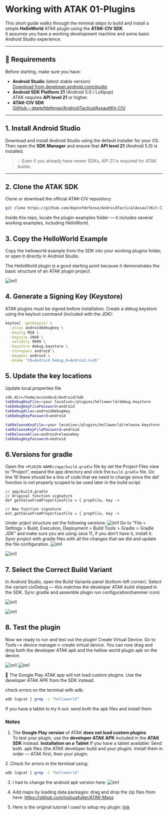 # Working with ATAK 01-Plugins

This short guide walks through the minimal steps to build and install a simple **HelloWorld** ATAK plugin using the **ATAK-CIV SDK**.  
It assumes you have a working development machine and some basic Android Studio experience.

---

## 🧰 Requirements

Before starting, make sure you have:

- **Android Studio** (latest stable version)  
[Download from developer.android.com/studio](https://developer.android.com/studio)  
- **Android SDK Platform 21** (Android 5.0 / Lollipop)  
  ATAK requires **API level 21** or higher.  
- **ATAK-CIV SDK**  
[GitHub – deptofdefense/AndroidTacticalAssaultKit-CIV](https://github.com/deptofdefense/AndroidTacticalAssaultKit-CIV)

---

## 1. Install Android Studio

Download and install Android Studio using the default installer for your OS.  
Then open the **SDK Manager** and ensure that **API level 21** (Android 5.0) is installed.

> 💡 Even if you already have newer SDKs, API 21 is required for ATAK builds.

---

## 2. Clone the ATAK SDK

Clone or download the official ATAK-CIV repository:

```bash
git clone https://github.com/deptofdefense/AndroidTacticalAssaultKit-CIV.git
```
Inside this repo, locate the plugin-examples folder — it includes several working examples, including HelloWorld.

## 3. Copy the HelloWorld Example

Copy the helloworld example from the SDK into your working plugins folder, or open it directly in Android Studio.


The HelloWorld plugin is a good starting point because it demonstrates the basic structure of an ATAK plugin project.

![im1](atak01/atak0.png)


## 4. Generate a Signing Key (Keystore)

ATAK plugins must be signed before installation.
Create a debug keystore using the keytool command (included with the JDK):

```bash
keytool -genkeypair \
  -alias androiddebugkey \
  -keyalg RSA \
  -keysize 2048 \
  -validity 9999 \
  -keystore debug.keystore \
  -storepass android \
  -keypass android \
  -dname "CN=Android Debug,O=Android,C=US"
```

## 5. Update the key locations
Update local.properties file

```bash
sdk.dir=/home/aviondock/Android/Sdk
takDebugKeyFile=<your location>/plugins/helloworld/debug.keystore
takDebugKeyFilePassword=android
takDebugAlias=androiddebugkey
takDebugKeyPassword=android

takReleaseKeyFile=<your location>/plugins/helloworld/release.keystore
takReleaseKeyFilePassword=android
takReleaseAlias=androidreleasekey
takDebugKeyPassword=android
```

## 6.Versions for gradle

Open the `<PLUGIN-NAME>/app/build.gradle` file by set the Project Files view to “Project”, expand the app directory and click the `build.gradle` file. On line 16 there should be a line of code that we need to change since the def function is not properly scoped to be used later in the build script.

```
// app/build.gradle
// Original function signature
def getValueFromPropertiesFile = { propFile, key ->

// New function signature
ext.getValueFromPropertiesFile = { propFile, key ->
```
Under prject structure set the following versions:
![im1](atak01/atak01.png)
Go to "File > Settings > Build, Execution, Deployment > Build Tools > Gradle > Gradle JDK" and make sure you are using Java 11, if you don't have it, install it. Sync project with gradle files with all the changes that we did and update the file configuration.
![im1](atak01/atak02.png)


![im1](atak01/atak03.png)

## 7. Select the Correct Build Variant

In Android Studio, open the Build Variants panel (bottom-left corner). Select the variant civDebug — this matches the developer ATAK build shipped in the SDK. Sync gradle and assemble plugin run configuration(hammer icon)

![im1](atak01/atak05.png)

![im1](atak01/atak06.png)

## 8. Test the plugin

Now we ready to run and test out the plugin!
Create Virtual Device. Go to Tools—> device manager→ create virtual device. You can now drag and drop both the developer ATAK apk and the hellow world plugin apk on the device.

![im1](atak01/atak07.png)
![im1](atak01/atak08.png)

🚫 The Google Play ATAK app will not load custom plugins. Use the developer ATAK APK from the SDK instead.

check errors on the terminal with adb: 
```bash
adb logcat | grep -i "helloworld”
```

If you have a tablet to try it out: send both the apk files and install them




### Notes
1. The **Google Play version** of ATAK **does not load custom plugins**.  
To test your plugin, use the **developer ATAK APK** included in the **ATAK SDK** instead.
**Installation on a Tablet** If you have a tablet available:
Send both .apk files (the ATAK developer build and your plugin).
Install them in order — ATAK first, then your plugin.



2 .Check for errors in the terminal using:
```bash
adb logcat | grep -i "helloworld"
```
3. I had to change the android apk version here:
![im1](atak01/atak04.png)


4. Add maps by loading data packages:  drag and drop the zip files from here: https://github.com/joshuafuller/ATAK-Maps

5. Here is the original tutorial I used to setup my plugin:
   [link](https://www.riis.com/blog/atak-plugins-part-1)
